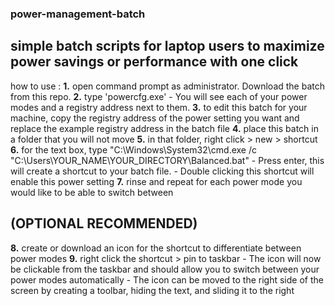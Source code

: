### power-management-batch
## simple batch scripts for laptop users to maximize power savings or performance with one click

how to use :
  **1.** open command prompt as administrator. Download the batch from this repo.
  **2.** type 'powercfg.exe'
    - You will see each of your power modes and a registry address next to them.
  **3.** to edit this batch for your machine, copy the registry address of the power setting you want and replace the example registry address in the batch file
  **4.** place this batch in a folder that you will not move
  **5.** in that folder, right click > new > shortcut
  **6.** for the text box, type "C:\Windows\System32\cmd.exe /c "C:\Users\YOUR_NAME\YOUR_DIRECTORY\Balanced.bat"
    - Press enter, this will create a shortcut to your batch file.
    - Double clicking this shortcut will enable this power setting
  **7.** rinse and repeat for each power mode you would like to be able to switch between
  
  ## (OPTIONAL RECOMMENDED)
  
  **8.** create or download an icon for the shortcut to differentiate between power modes
  **9.** right click the shortcut > pin to taskbar
    - The icon will now be clickable from the taskbar and should allow you to switch between your power modes automatically
    - The icon can be moved to the right side of the screen by creating a toolbar, hiding the text, and sliding it to the right

